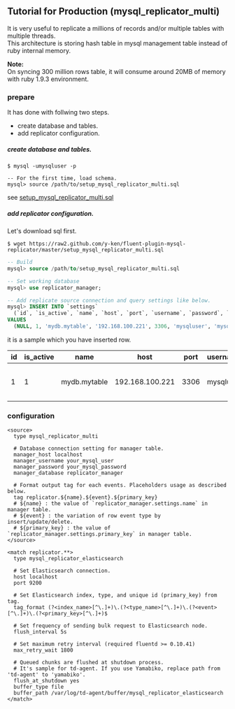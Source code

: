 ## Tutorial for Production (mysql_replicator_multi)

It is very useful to replicate a millions of records and/or multiple tables with multiple threads.  
This architecture is storing hash table in mysql management table instead of ruby internal memory.  

**Note:**  
On syncing 300 million rows table, it will consume around 20MB of memory with ruby 1.9.3 environment.

### prepare

It has done with follwing two steps.

* create database and tables.
* add replicator configuration.

##### create database and tables.

```
$ mysql -umysqluser -p

-- For the first time, load schema.
mysql> source /path/to/setup_mysql_replicator_multi.sql
```

see [setup_mysql_replicator_multi.sql](https://github.com/y-ken/fluent-plugin-mysql-replicator/blob/master/setup_mysql_replicator_multi.sql)

##### add replicator configuration.

Let's download sql first.

```
$ wget https://raw2.github.com/y-ken/fluent-plugin-mysql-replicator/master/setup_mysql_replicator_multi.sql
```

```sql
-- Build 
mysql> source /path/to/setup_mysql_replicator_multi.sql

-- Set working database
mysql> use replicator_manager;

-- Add replicate source connection and query settings like below.
mysql> INSERT INTO `settings`
  (`id`, `is_active`, `name`, `host`, `port`, `username`, `password`, `database`, `query`, `prepared_query`, `interval`, `primary_key`, `enable_delete`)
VALUES
  (NULL, 1, 'mydb.mytable', '192.168.100.221', 3306, 'mysqluser', 'mysqlpassword', 'mydb', 'SELECT id, text from mytable;', '', 5, 'id', 1);
```

it is a sample which you have inserted row.

<table>
<thead><tr>
<th>id</th>
<th>is_active</th>
<th>name</th>
<th>host</th>
<th>port</th>
<th>username</th>
<th>password</th>
<th>database</th>
<th>query</th>
<th>prepared_query</th>
<th>interval</th>
<th>primary_key</th>
<th>enable_delete</th>
<th>enable_loose_insert</th>
<th>enable_loose_delete</th>
</tr></thead>
<tbody><tr>
<td>1</td>
<td>1</td>
<td>mydb.mytable</td>
<td>192.168.100.221</td>
<td>3306</td>
<td>mysqluser</td>
<td>mysqlpassword</td>
<td>mydb</td>
<td>SELECT id, text from mytable;</td>
<td>&nbsp;</td>
<td>5</td>
<td>id</td>
<td>1</td>
<td>0</td>
<td>0</td>
</tr></tbody>
</table>

### configuration

`````
<source>
  type mysql_replicator_multi

  # Database connection setting for manager table.
  manager_host localhost
  manager_username your_mysql_user
  manager_password your_mysql_password
  manager_database replicator_manager

  # Format output tag for each events. Placeholders usage as described below.
  tag replicator.${name}.${event}.${primary_key}
  # ${name} : the value of `replicator_manager.settings.name` in manager table.
  # ${event} : the variation of row event type by insert/update/delete.
  # ${primary_key} : the value of `replicator_manager.settings.primary_key` in manager table.
</source>

<match replicator.**>
  type mysql_replicator_elasticsearch

  # Set Elasticsearch connection.
  host localhost
  port 9200

  # Set Elasticsearch index, type, and unique id (primary_key) from tag.
  tag_format (?<index_name>[^\.]+)\.(?<type_name>[^\.]+)\.(?<event>[^\.]+)\.(?<primary_key>[^\.]+)$

  # Set frequency of sending bulk request to Elasticsearch node.
  flush_interval 5s

  # Set maximum retry interval (required fluentd >= 0.10.41)
  max_retry_wait 1800

  # Queued chunks are flushed at shutdown process.
  # It's sample for td-agent. If you use Yamabiko, replace path from 'td-agent' to 'yamabiko'.
  flush_at_shutdown yes
  buffer_type file
  buffer_path /var/log/td-agent/buffer/mysql_replicator_elasticsearch
</match>
`````
